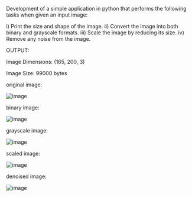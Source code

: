 Development of a simple application in python that performs the following tasks when given an input image: 

i) Print the size and shape of the image. 
ii) Convert the image into both binary and grayscale formats. 
iii) Scale the image by reducing its size. 
iv) Remove any noise from the image.

OUTPUT:

Image Dimensions: (165, 200, 3)

Image Size: 99000 bytes

original image:

![image](https://github.com/user-attachments/assets/31050b44-620f-42e9-9662-bd3647538fb3)

binary image:

![image](https://github.com/user-attachments/assets/b5852e35-78c4-4289-b708-25414d50787d)

grayscale image:

![image](https://github.com/user-attachments/assets/c37e75d1-b21d-4f0b-8e6d-d9ca1f99ea26)

scaled image:

![image](https://github.com/user-attachments/assets/7670ed30-5c1f-4b8e-9639-3bbe7ee54259)

denoised image:

![image](https://github.com/user-attachments/assets/3ce2110f-f7c1-4613-8d53-1155fbc5a11c)
